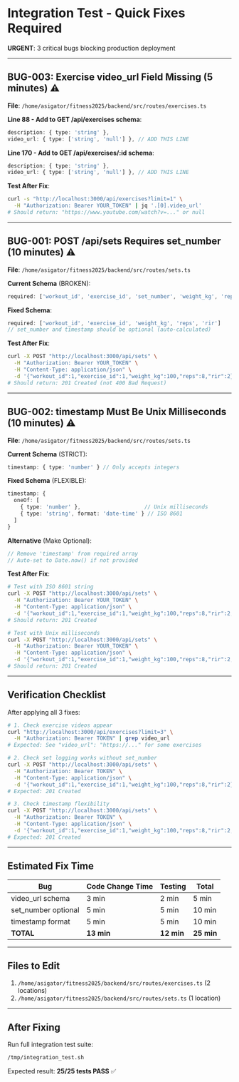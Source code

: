 # Integration Test - Quick Fixes Required

**URGENT**: 3 critical bugs blocking production deployment

---

## BUG-003: Exercise video_url Field Missing (5 minutes) ⚠️

**File**: `/home/asigator/fitness2025/backend/src/routes/exercises.ts`

**Line 88 - Add to GET /api/exercises schema**:
```typescript
description: { type: 'string' },
video_url: { type: ['string', 'null'] }, // ADD THIS LINE
```

**Line 170 - Add to GET /api/exercises/:id schema**:
```typescript
description: { type: 'string' },
video_url: { type: ['string', 'null'] }, // ADD THIS LINE
```

**Test After Fix**:
```bash
curl -s "http://localhost:3000/api/exercises?limit=1" \
  -H "Authorization: Bearer YOUR_TOKEN" | jq '.[0].video_url'
# Should return: "https://www.youtube.com/watch?v=..." or null
```

---

## BUG-001: POST /api/sets Requires set_number (10 minutes) ⚠️

**File**: `/home/asigator/fitness2025/backend/src/routes/sets.ts`

**Current Schema** (BROKEN):
```typescript
required: ['workout_id', 'exercise_id', 'set_number', 'weight_kg', 'reps', 'rir', 'timestamp']
```

**Fixed Schema**:
```typescript
required: ['workout_id', 'exercise_id', 'weight_kg', 'reps', 'rir']
// set_number and timestamp should be optional (auto-calculated)
```

**Test After Fix**:
```bash
curl -X POST "http://localhost:3000/api/sets" \
  -H "Authorization: Bearer YOUR_TOKEN" \
  -H "Content-Type: application/json" \
  -d '{"workout_id":1,"exercise_id":1,"weight_kg":100,"reps":8,"rir":2}'
# Should return: 201 Created (not 400 Bad Request)
```

---

## BUG-002: timestamp Must Be Unix Milliseconds (10 minutes) ⚠️

**File**: `/home/asigator/fitness2025/backend/src/routes/sets.ts`

**Current Schema** (STRICT):
```typescript
timestamp: { type: 'number' } // Only accepts integers
```

**Fixed Schema** (FLEXIBLE):
```typescript
timestamp: {
  oneOf: [
    { type: 'number' },                    // Unix milliseconds
    { type: 'string', format: 'date-time' } // ISO 8601
  ]
}
```

**Alternative** (Make Optional):
```typescript
// Remove 'timestamp' from required array
// Auto-set to Date.now() if not provided
```

**Test After Fix**:
```bash
# Test with ISO 8601 string
curl -X POST "http://localhost:3000/api/sets" \
  -H "Authorization: Bearer YOUR_TOKEN" \
  -H "Content-Type: application/json" \
  -d '{"workout_id":1,"exercise_id":1,"weight_kg":100,"reps":8,"rir":2,"timestamp":"2025-10-04T19:30:00.000Z"}'
# Should return: 201 Created

# Test with Unix milliseconds
curl -X POST "http://localhost:3000/api/sets" \
  -H "Authorization: Bearer YOUR_TOKEN" \
  -H "Content-Type: application/json" \
  -d '{"workout_id":1,"exercise_id":1,"weight_kg":100,"reps":8,"rir":2,"timestamp":1759598773000}'
# Should return: 201 Created
```

---

## Verification Checklist

After applying all 3 fixes:

```bash
# 1. Check exercise videos appear
curl "http://localhost:3000/api/exercises?limit=3" \
  -H "Authorization: Bearer TOKEN" | grep video_url
# Expected: See "video_url": "https://..." for some exercises

# 2. Check set logging works without set_number
curl -X POST "http://localhost:3000/api/sets" \
  -H "Authorization: Bearer TOKEN" \
  -H "Content-Type: application/json" \
  -d '{"workout_id":1,"exercise_id":1,"weight_kg":100,"reps":8,"rir":2}'
# Expected: 201 Created

# 3. Check timestamp flexibility
curl -X POST "http://localhost:3000/api/sets" \
  -H "Authorization: Bearer TOKEN" \
  -H "Content-Type: application/json" \
  -d '{"workout_id":1,"exercise_id":1,"weight_kg":100,"reps":8,"rir":2,"timestamp":"2025-10-04T19:30:00Z"}'
# Expected: 201 Created
```

---

## Estimated Fix Time

| Bug | Code Change Time | Testing | Total |
|-----|-----------------|---------|-------|
| video_url schema | 3 min | 2 min | 5 min |
| set_number optional | 5 min | 5 min | 10 min |
| timestamp format | 5 min | 5 min | 10 min |
| **TOTAL** | **13 min** | **12 min** | **25 min** |

---

## Files to Edit

1. `/home/asigator/fitness2025/backend/src/routes/exercises.ts` (2 locations)
2. `/home/asigator/fitness2025/backend/src/routes/sets.ts` (1 location)

---

## After Fixing

Run full integration test suite:
```bash
/tmp/integration_test.sh
```

Expected result: **25/25 tests PASS** ✅
